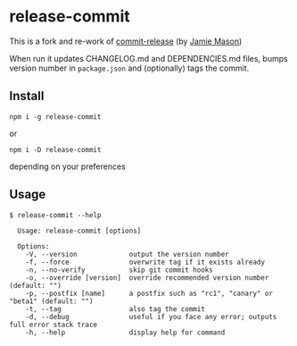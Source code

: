 # release-commit

This is a fork and re-work of [commit-release](https://www.npmjs.com/package/commit-release) (by [Jamie Mason](https://www.npmjs.com/~fold_left))

When run it updates CHANGELOG.md and DEPENDENCIES.md files,
bumps version number in `package.json` and (optionally) tags the commit.

## Install

```shell
npm i -g release-commit
```

or

```shell
npm i -D release-commit
```

depending on your preferences


## Usage

```shell
$ release-commit --help

  Usage: release-commit [options]

  Options:
    -V, --version             output the version number
    -f, --force               overwrite tag if it exists already
    -n, --no-verify           skip git commit hooks
    -o, --override [version]  override recommended version number (default: "")
    -p, --postfix [name]      a postfix such as "rc1", "canary" or "beta1" (default: "")
    -t, --tag                 also tag the commit
    -d, --debug               useful if you face any error; outputs full error stack trace
    -h, --help                display help for command
```
